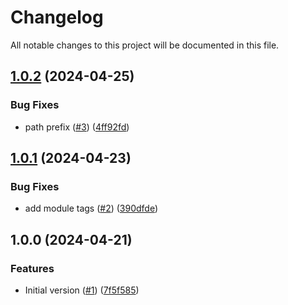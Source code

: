 # Changelog

All notable changes to this project will be documented in this file.

## [1.0.2](https://github.com/acai-consulting/terraform-aws-acf-org-ou-mgmt/compare/1.0.1...1.0.2) (2024-04-25)


### Bug Fixes

* path prefix ([#3](https://github.com/acai-consulting/terraform-aws-acf-org-ou-mgmt/issues/3)) ([4ff92fd](https://github.com/acai-consulting/terraform-aws-acf-org-ou-mgmt/commit/4ff92fdd005f2401d1eae071bcfa9831249ff490))

## [1.0.1](https://github.com/acai-consulting/terraform-aws-acf-org-ou-mgmt/compare/1.0.0...1.0.1) (2024-04-23)


### Bug Fixes

* add module tags ([#2](https://github.com/acai-consulting/terraform-aws-acf-org-ou-mgmt/issues/2)) ([390dfde](https://github.com/acai-consulting/terraform-aws-acf-org-ou-mgmt/commit/390dfdef8e9bd6b935f9bb223f76b84092ab9544))

## 1.0.0 (2024-04-21)


### Features

* Initial version ([#1](https://github.com/acai-consulting/terraform-aws-acf-org-ou-mgmt/issues/1)) ([7f5f585](https://github.com/acai-consulting/terraform-aws-acf-org-ou-mgmt/commit/7f5f585c3037b813763eb29ca54f08b1e38dbc8f))

